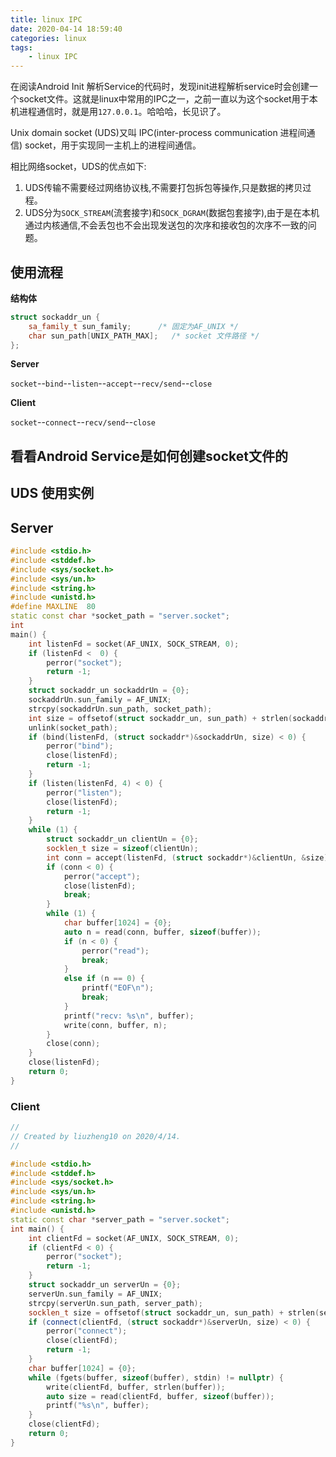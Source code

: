 ```yaml
---
title: linux IPC
date: 2020-04-14 18:59:40
categories: linux
tags: 
    - linux IPC
---
```




在阅读Android Init 解析Service的代码时，发现init进程解析service时会创建一个socket文件。这就是linux中常用的IPC之一，之前一直以为这个socket用于本机进程通信时，就是用`127.0.0.1`。哈哈哈，长见识了。



Unix domain socket (UDS)又叫 IPC(inter-process communication 进程间通信) socket，用于实现同一主机上的进程间通信。

相比网络socket，UDS的优点如下:

1. UDS传输不需要经过网络协议栈,不需要打包拆包等操作,只是数据的拷贝过程。
2. UDS分为`SOCK_STREAM`(流套接字)和`SOCK_DGRAM`(数据包套接字),由于是在本机通过内核通信,不会丢包也不会出现发送包的次序和接收包的次序不一致的问题。

## 使用流程

**结构体**

```c++
struct sockaddr_un {
    sa_family_t sun_family;		 /* 固定为AF_UNIX */
    char sun_path[UNIX_PATH_MAX];   /* socket 文件路径 */
};
```

**Server**

`socket`--`bind`--`listen`--`accept`--`recv/send`--`close`

**Client**

`socket`--`connect`--`recv/send`--`close`



## 看看Android Service是如何创建socket文件的





## UDS 使用实例

## Server

```c++
#include <stdio.h>
#include <stddef.h>
#include <sys/socket.h>
#include <sys/un.h>
#include <string.h>
#include <unistd.h>
#define MAXLINE  80
static const char *socket_path = "server.socket";
int
main() {
    int listenFd = socket(AF_UNIX, SOCK_STREAM, 0);
    if (listenFd <  0) {
        perror("socket");
        return -1;
    }
    struct sockaddr_un sockaddrUn = {0};
    sockaddrUn.sun_family = AF_UNIX;
    strcpy(sockaddrUn.sun_path, socket_path);
    int size = offsetof(struct sockaddr_un, sun_path) + strlen(sockaddrUn.sun_path);
    unlink(socket_path);
    if (bind(listenFd, (struct sockaddr*)&sockaddrUn, size) < 0) {
        perror("bind");
        close(listenFd);
        return -1;
    }
    if (listen(listenFd, 4) < 0) {
        perror("listen");
        close(listenFd);
        return -1;
    }
    while (1) {
        struct sockaddr_un clientUn = {0};
        socklen_t size = sizeof(clientUn);
        int conn = accept(listenFd, (struct sockaddr*)&clientUn, &size);
        if (conn < 0) {
            perror("accept");
            close(listenFd);
            break;
        }
        while (1) {
            char buffer[1024] = {0};
            auto n = read(conn, buffer, sizeof(buffer));
            if (n < 0) {
                perror("read");
                break;
            }
            else if (n == 0) {
                printf("EOF\n");
                break;
            }
            printf("recv: %s\n", buffer);
            write(conn, buffer, n);
        }
        close(conn);
    }
    close(listenFd);
    return 0;
}

```





### Client

```c++
//
// Created by liuzheng10 on 2020/4/14.
//

#include <stdio.h>
#include <stddef.h>
#include <sys/socket.h>
#include <sys/un.h>
#include <string.h>
#include <unistd.h>
static const char *server_path = "server.socket";
int main() {
    int clientFd = socket(AF_UNIX, SOCK_STREAM, 0);
    if (clientFd < 0) {
        perror("socket");
        return -1;
    }
    struct sockaddr_un serverUn = {0};
    serverUn.sun_family = AF_UNIX;
    strcpy(serverUn.sun_path, server_path);
    socklen_t size = offsetof(struct sockaddr_un, sun_path) + strlen(serverUn.sun_path);
    if (connect(clientFd, (struct sockaddr*)&serverUn, size) < 0) {
        perror("connect");
        close(clientFd);
        return -1;
    }
    char buffer[1024] = {0};
    while (fgets(buffer, sizeof(buffer), stdin) != nullptr) {
        write(clientFd, buffer, strlen(buffer));
        auto size = read(clientFd, buffer, sizeof(buffer));
        printf("%s\n", buffer);
    }
    close(clientFd);
    return 0;
}
```



